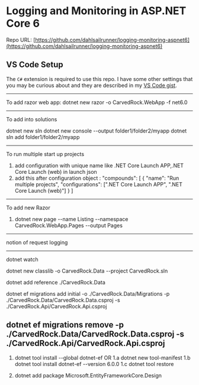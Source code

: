 # Logging and Monitoring in ASP.NET Core 6

Repo URL: [https://github.com/dahlsailrunner/logging-monitoring-aspnet6](https://github.com/dahlsailrunner/logging-monitoring-aspnet6)

## VS Code Setup

The `C#` extension is required to use this repo.  I have some other settings that you may be curious about
and they are described in my [VS Code gist](https://gist.github.com/dahlsailrunner/1765b807940e29951ea6bdfb36cd85dd).


--------------------------------

To add razor web app:
dotnet new razor -o CarvedRock.WebApp -f net6.0

-------------------------------

To add into solutions 

dotnet new sln
dotnet new console --output folder1/folder2/myapp
dotnet sln add folder1/folder2/myapp


----------------------------------

To run multiple start up projects 

1. add configuration with unique name like .NET Core Launch APP,.NET Core Launch (web) in launch json
2. add this after configuration object :
    "compounds": [
        {
            "name": "Run multiple projects",
            "configurations": [".NET Core Launch APP", ".NET Core Launch (web)"]
        }
    ]

----------------------------------------

To add new Razor 

1. dotnet new page --name Listing  --namespace CarvedRock.WebApp.Pages --output Pages


-------------------------------------------

notion of request logging

----------------------------------------------

dotnet watch 

dotnet new classlib  -o CarvedRock.Data --project CarvedRock.sln

dotnet add reference ./CarvedRock.Data

dotnet ef migrations add initial -o ./CarvedRock.Data/Migrations -p ./CarvedRock.Data/CarvedRock.Data.csproj -s ./CarvedRock.Api/CarvedRock.Api.csproj

dotnet ef migrations remove -p ./CarvedRock.Data/CarvedRock.Data.csproj -s ./CarvedRock.Api/CarvedRock.Api.csproj
-------------------------------------------------


1. dotnet tool install --global dotnet-ef  OR 
1.a dotnet new tool-manifest
1.b dotnet tool install dotnet-ef --version 6.0.0
1.c dotnet tool restore

2. dotnet add package Microsoft.EntityFrameworkCore.Design